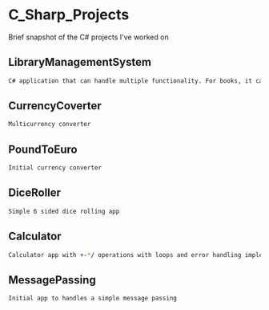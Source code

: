 # C_Sharp_Projects
Brief snapshot of the C# projects I've worked on

## LibraryManagementSystem
```bash
C# application that can handle multiple functionality. For books, it can add new books, track availability, return period and fines for late returns. For users, it can add new member and employee records with added privileges. Each book and user ID is a random unique generated. 
```

## CurrencyCoverter
```bash
Multicurrency converter
```

## PoundToEuro
```bash
Initial currency converter
```

## DiceRoller
```bash
Simple 6 sided dice rolling app
```

## Calculator
```bash
Calculator app with +-*/ operations with loops and error handling implemented
```

## MessagePassing
```bash
Initial app to handles a simple message passing
```
